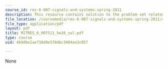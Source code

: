 ```yaml
---
course_id: res-6-007-signals-and-systems-spring-2011
description: This resource contains solution to the problem set related to sampling.
file_location: /coursemedia/res-6-007-signals-and-systems-spring-2011/4b9dbe2ae710d9e5704bc3404ae3c057_MITRES_6_007S11_hw16_sol.pdf
file_type: application/pdf
layout: pdf
title: MITRES_6_007S11_hw16_sol.pdf
type: course
uid: 4b9dbe2ae710d9e5704bc3404ae3c057

---
```

None